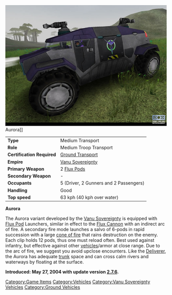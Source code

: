 ![](../images/VSAurora.jpg "fig:VSAurora.jpg") Aurora\]\]

|                            |                                         |
| -------------------------- | --------------------------------------- |
| **Type**                   | Medium Transport                        |
| **Role**                   | Medium Troop Transport                  |
| **Certification Required** | [Ground Transport](../certifications/Ground_Transport.md) |
| **Empire**                 | [Vanu Sovereignty](../etc/Vanu_Sovereignty.md) |
| **Primary Weapon**         | 2 [Flux Pods](../items/Flux_Pod.md)              |
| **Secondary Weapon**       | \-                                      |
| **Occupants**              | 5 (Driver, 2 Gunners and 2 Passengers)  |
| **Handling**               | Good                                    |
| **Top speed**              | 63 kph (40 kph over water)              |

**Aurora**

The Aurora variant developed by the [Vanu
Sovereignty](../etc/Vanu_Sovereignty.md) is equipped with [Flux
Pod](../items/Flux_Pod.md) Launchers, similar in effect to the [Flux
Cannon](../weapons/Flux_Cannon.md) with an indirect arc of fire. A
secondary fire mode launches a salvo of 6-pods in rapid succession with
a large [cone of fire](cone_of_fire.md) that rains destruction
on the enemy. Each clip holds 12 pods, thus one must reload often. Best
used against infantry, but effective against other
[vehicles](Vehicle.md)/armor at close range. Due to the arc of
fire, we suggest you avoid upclose encounters. Like the
[Deliverer](Deliverer.md), the Aurora has adequate
[trunk](../terminology/Trunk.md) space and can cross calm rivers and waterways
by floating at the surface.

**Introduced: May 27, 2004 with update version
[2.7.6](2.md.7.6).**

[Category:Game Items](../Category:Game_Items.md)
[Category:Vehicles](../Category:Vehicles.md) [Category:Vanu
Sovereignty Vehicles](../Category:Vanu_Sovereignty_Vehicles.md)
[Category:Ground Vehicles](../Category:Ground_Vehicles.md)
